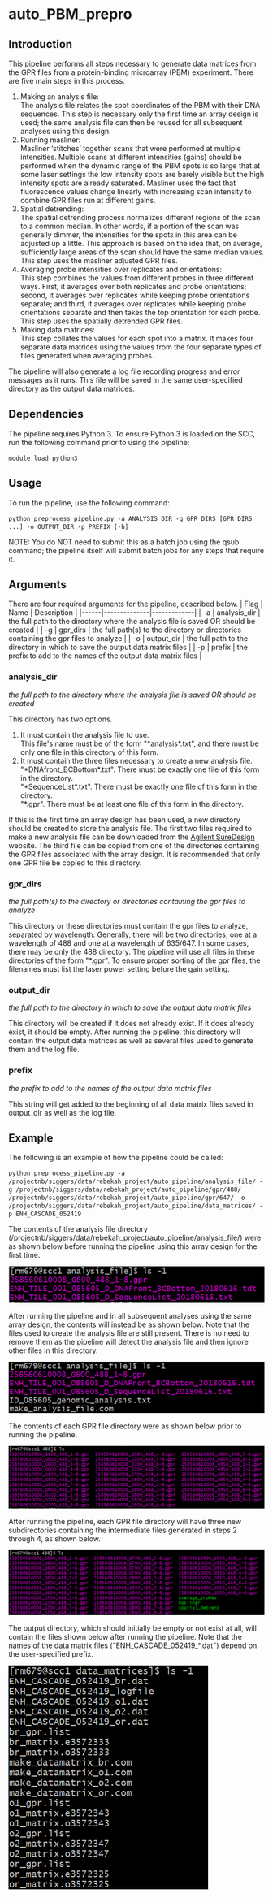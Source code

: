 # auto_PBM_prepro
## Introduction
This pipeline performs all steps necessary to generate data matrices from the GPR files from a protein-binding microarray (PBM) experiment. There are five main steps in this process.

1. Making an analysis file: <br>
The analysis file relates the spot coordinates of the PBM with their DNA sequences. This step is necessary only the first time an array design is used; the same analysis file can then be reused for all subsequent analyses using this design.
2. Running masliner: <br>
Masliner ‘stitches’ together scans that were performed at multiple intensities. Multiple scans at different intensities (gains) should be performed when the dynamic range of the PBM spots is so large that at some laser settings the low intensity spots are barely visible but the high intensity spots are already saturated. Masliner uses the fact that fluorescence values change linearly with increasing scan intensity to combine GPR files run at different gains.
3. Spatial detrending: <br>
The spatial detrending process normalizes different regions of the scan to a common median. In other words, if a portion of the scan was generally dimmer, the intensities for the spots in this area can be adjusted up a little. This approach is based on the idea that, on average, sufficiently large areas of the scan should have the same median values. This step uses the masliner adjusted GPR files.
4. Averaging probe intensities over replicates and orientations: <br>
This step combines the values from different probes in three different ways. First, it averages over both replicates and probe orientations; second, it averages over replicates while keeping probe orientations separate; and third, it averages over replicates while keeping probe orientations separate and then takes the top orientation for each probe. This step uses the spatially detrended GPR files.
5. Making data matrices: <br>
This step collates the values for each spot into a matrix. It makes four separate data matrices using the values from the four separate types of files generated when averaging probes.

The pipeline will also generate a log file recording progress and error messages as it runs. This file will be saved in the same user-specified directory as the output data matrices.

## Dependencies
The pipeline requires Python 3. To ensure Python 3 is loaded on the SCC, run the following command prior to using the pipeline:
```
module load python3
```

## Usage
To run the pipeline, use the following command:
```
python preprocess_pipeline.py -a ANALYSIS_DIR -g GPR_DIRS [GPR_DIRS ...] -o OUTPUT_DIR -p PREFIX [-h]
```
NOTE: You do NOT need to submit this as a batch job using the qsub command; the pipeline itself will submit batch jobs for any steps that require it.

## Arguments
There are four required arguments for the pipeline, described below.
| Flag |     Name     | Description |
|------|--------------|-------------|
|  -a  | analysis_dir | the full path to the directory where the analysis file is saved OR should be created |
|  -g  |   gpr_dirs   | the full path(s) to the directory or directories containing the gpr files to analyze |
|  -o  |  output_dir  | the full path to the directory in which to save the output data matrix files |
|  -p  |    prefix    | the prefix to add to the names of the output data matrix files |

### analysis_dir 
*the full path to the directory where the analysis file is saved OR should be created*

This directory has two options.

1. It must contain the analysis file to use. <br>
This file's name must be of the form "\*analysis\*.txt", and there must be only one file in this directory of this form.
2. It must contain the three files necessary to create a new analysis file. <br>
"\*DNAfront_BCBottom\*.txt". There must be exactly one file of this form in the directory. <br>
"\*SequenceList\*.txt". There must be exactly one file of this form in the directory. <br>
"\*.gpr". There must be at least one file of this form in the directory.

If this is the first time an array design has been used, a new directory should be created to store the analysis file. The first two files required to make a new analysis file can be downloaded from the [Agilent SureDesign](https://earray.chem.agilent.com/suredesign/) website. The third file can be copied from one of the directories containing the GPR files associated with the array design. It is recommended that only one GPR file be copied to this directory.

### gpr_dirs
*the full path(s) to the directory or directories containing the gpr files to analyze*

This directory or these directories must contain the gpr files to analyze, separated by wavelength. Generally, there will be two directories, one at a wavelength of 488 and one at a wavelength of 635/647. In some cases, there may be only the 488 directory. The pipeline will use all files in these directories of the form "\*.gpr". To ensure proper sorting of the gpr files, the filenames must list the laser power setting before the gain setting.

### output_dir
*the full path to the directory in which to save the output data matrix files*

This directory will be created if it does not already exist. If it does already exist, it should be empty. After running the pipeline, this directory will contain the output data matrices as well as several files used to generate them and the log file.

### prefix
*the prefix to add to the names of the output data matrix files*

This string will get added to the beginning of all data matrix files saved in output_dir as well as the log file.

## Example
The following is an example of how the pipeline could be called:
```
python preprocess_pipeline.py -a /projectnb/siggers/data/rebekah_project/auto_pipeline/analysis_file/ -g /projectnb/siggers/data/rebekah_project/auto_pipeline/gpr/488/ /projectnb/siggers/data/rebekah_project/auto_pipeline/gpr/647/ -o /projectnb/siggers/data/rebekah_project/auto_pipeline/data_matrices/ -p ENH_CASCADE_052419
```

The contents of the analysis file directory (/projectnb/siggers/data/rebekah_project/auto_pipeline/analysis_file/) were as shown below before running the pipeline using this array design for the first time.

![directory containing three files to make analysis file](screenshots/analysis_dir1.png)

After running the pipeline and in all subsequent analyses using the same array design, the contents will instead be as shown below. Note that the files used to create the analysis file are still present. There is no need to remove them as the pipeline will detect the analysis file and then ignore other files in this directory.

![directory containing analysis file and three files to make analysis file](screenshots/analysis_dir2.png)

The contents of each GPR file directory were as shown below prior to running the pipeline.

![directory containing GPR files](screenshots/gpr_dir1.png)

After running the pipeline, each GPR file directory will have three new subdirectories containing the intermediate files generated in steps 2 through 4, as shown below.

![directory containing GPR files and additional subdirectories](screenshots/gpr_dir2.png)

The output directory, which should initially be empty or not exist at all, will contain the files shown below after running the pipeline. Note that the names of the data matrix files ("ENH_CASCADE_052419_\*.dat") depend on the user-specified prefix.

![output directory containing data matrices and log file](screenshots/output_dir.png)
